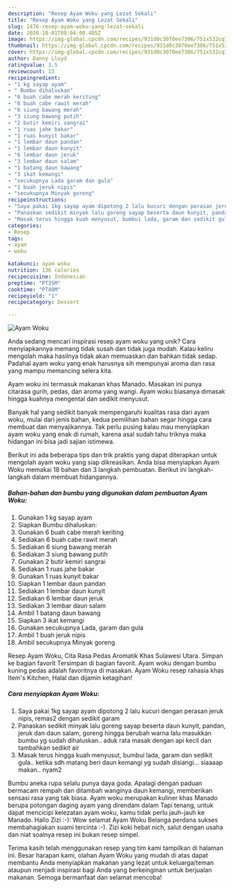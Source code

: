 ```yaml
---
description: "Resep Ayam Woku yang Lezat Sekali"
title: "Resep Ayam Woku yang Lezat Sekali"
slug: 2476-resep-ayam-woku-yang-lezat-sekali
date: 2020-10-01T08:04:00.405Z
image: https://img-global.cpcdn.com/recipes/931d0c3070ee7306/751x532cq70/ayam-woku-foto-resep-utama.jpg
thumbnail: https://img-global.cpcdn.com/recipes/931d0c3070ee7306/751x532cq70/ayam-woku-foto-resep-utama.jpg
cover: https://img-global.cpcdn.com/recipes/931d0c3070ee7306/751x532cq70/ayam-woku-foto-resep-utama.jpg
author: Danny Lloyd
ratingvalue: 3.5
reviewcount: 13
recipeingredient:
- "1 kg sayap ayam"
- " Bumbu dihaluskan"
- "6 buah cabe merah keriting"
- "6 buah cabe rawit merah"
- "6 siung bawang merah"
- "3 siung bawang putih"
- "2 butir kemiri sangrai"
- "1 ruas jahe bakar"
- "1 ruas kunyit bakar"
- "1 lembar daun pandan"
- "1 lembar daun kunyit"
- "6 lembar daun jeruk"
- "3 lembar daun salam"
- "1 batang daun bawang"
- "3 ikat kemangi"
- "secukupnya Lada garam dan gula"
- "1 buah jeruk nipis"
- "secukupnya Minyak goreng"
recipeinstructions:
- "Saya pakai 1kg sayap ayam dipotong 2 lalu kucuri dengan perasan jeruk nipis, remas2 dengan sedikit garam"
- "Panaskan sedikit minyak lalu goreng sayap beserta daun kunyit, pandan, jeruk dan daun salam, goreng hingga berubah warna lalu masukkan bumbu yg sudah dihaluskan.. aduk rata masak dengan api kecil dan tambahkan sedikit air"
- "Masak terus hingga kuah menyusut, bumbui lada, garam dan sedikit gula.. ketika sdh matang beri daun kemangi yg sudah disiangi... siaaaap makan.. nyam2"
categories:
- Resep
tags:
- ayam
- woku

katakunci: ayam woku 
nutrition: 136 calories
recipecuisine: Indonesian
preptime: "PT35M"
cooktime: "PT40M"
recipeyield: "1"
recipecategory: Dessert

---
```



![Ayam Woku](https://img-global.cpcdn.com/recipes/931d0c3070ee7306/751x532cq70/ayam-woku-foto-resep-utama.jpg)

Anda sedang mencari inspirasi resep ayam woku yang unik? Cara menyiapkannya memang tidak susah dan tidak juga mudah. Kalau keliru mengolah maka hasilnya tidak akan memuaskan dan bahkan tidak sedap. Padahal ayam woku yang enak harusnya sih mempunyai aroma dan rasa yang mampu memancing selera kita.

Ayam woku ini termasuk makanan khas Manado. Masakan ini punya citarasa gurih, pedas, dan aroma yang wangi. Ayam woku biasanya dimasak hingga kuahnya mengental dan sedikit menyusut.

Banyak hal yang sedikit banyak mempengaruhi kualitas rasa dari ayam woku, mulai dari jenis bahan, kedua pemilihan bahan segar hingga cara membuat dan menyajikannya. Tak perlu pusing kalau mau menyiapkan ayam woku yang enak di rumah, karena asal sudah tahu triknya maka hidangan ini bisa jadi sajian istimewa.


Berikut ini ada beberapa tips dan trik praktis yang dapat diterapkan untuk mengolah ayam woku yang siap dikreasikan. Anda bisa menyiapkan Ayam Woku memakai 18 bahan dan 3 langkah pembuatan. Berikut ini langkah-langkah dalam membuat hidangannya.

<!--inarticleads1-->

##### Bahan-bahan dan bumbu yang digunakan dalam pembuatan Ayam Woku:

1. Gunakan 1 kg sayap ayam
1. Siapkan  Bumbu dihaluskan:
1. Gunakan 6 buah cabe merah keriting
1. Sediakan 6 buah cabe rawit merah
1. Sediakan 6 siung bawang merah
1. Sediakan 3 siung bawang putih
1. Gunakan 2 butir kemiri sangrai
1. Sediakan 1 ruas jahe bakar
1. Gunakan 1 ruas kunyit bakar
1. Siapkan 1 lembar daun pandan
1. Sediakan 1 lembar daun kunyit
1. Sediakan 6 lembar daun jeruk
1. Sediakan 3 lembar daun salam
1. Ambil 1 batang daun bawang
1. Siapkan 3 ikat kemangi
1. Gunakan secukupnya Lada, garam dan gula
1. Ambil 1 buah jeruk nipis
1. Ambil secukupnya Minyak goreng


Resep Ayam Woku, Cita Rasa Pedas Aromatik Khas Sulawesi Utara. Simpan ke bagian favorit Tersimpan di bagian favorit. Ayam woku dengan bumbu kuning pedas adalah favoritnya di masakan. Ayam Woku resep rahasia khas Item&#39;s Kitchen, Halal dan dijamin ketagihan! 

<!--inarticleads2-->

##### Cara menyiapkan Ayam Woku:

1. Saya pakai 1kg sayap ayam dipotong 2 lalu kucuri dengan perasan jeruk nipis, remas2 dengan sedikit garam
1. Panaskan sedikit minyak lalu goreng sayap beserta daun kunyit, pandan, jeruk dan daun salam, goreng hingga berubah warna lalu masukkan bumbu yg sudah dihaluskan.. aduk rata masak dengan api kecil dan tambahkan sedikit air
1. Masak terus hingga kuah menyusut, bumbui lada, garam dan sedikit gula.. ketika sdh matang beri daun kemangi yg sudah disiangi... siaaaap makan.. nyam2


Bumbu aneka rupa selalu punya daya goda. Apalagi dengan paduan bermacam rempah dan ditambah wanginya daun kemangi, memberikan sensasi rasa yang tak biasa. Ayam woku merupakan kuliner khas Manado berupa potongan daging ayam yang direndam dalam Tapi tenang, untuk dapat mencicipi kelezatan ayam woku, kamu tidak perlu jauh-jauh ke Manado. Hallo Zizi :-): Wow selamat Ayam Woku Belanga perdana sukses membahagiakan suami tercinta :-). Zizi koki hebat nich, salut dengan usaha dan niat soalnya resep ini bukan resep simpel. 

Terima kasih telah menggunakan resep yang tim kami tampilkan di halaman ini. Besar harapan kami, olahan Ayam Woku yang mudah di atas dapat membantu Anda menyiapkan makanan yang lezat untuk keluarga/teman ataupun menjadi inspirasi bagi Anda yang berkeinginan untuk berjualan makanan. Semoga bermanfaat dan selamat mencoba!

